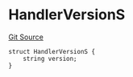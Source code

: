 # HandlerVersionS
[Git Source](https://github.com/thrackle-io/tron/blob/f74908398c760797afd44dcdc70a8e3cb8ae80a1/src/client/token/handler/diamond/RuleStorage.sol)


```solidity
struct HandlerVersionS {
    string version;
}
```

